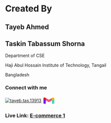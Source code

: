 # Created By

## Tayeb Ahmed

## Taskin Tabassum Shorna

Department of CSE

Haji Abul Hossain Institute of Technology, Tangail

Bangladesh

### Connect with me

<div>
<a href="https://fb.com/tayeb.tas.13913" target="blank"><img align="center" src="https://raw.githubusercontent.com/rahuldkjain/github-profile-readme-generator/master/src/images/icons/Social/facebook.svg" alt="tayeb.tas.13913" height="30" width="40" /></a>  <a href="mailto:tayeb.pspt@gmail.com" target="_blank"><img align="center" src="https://github.com/Tayeb-Ahmed-TAS/Images/blob/main/icons8-gmail-logo-144.png" alt="tayeb.pspt@gmail.com" height="30" width="40" /></a>  
</div>

### Live Link: [E-commerce 1](https://tayeb-ahmed-tas.github.io/Web-Project/)
